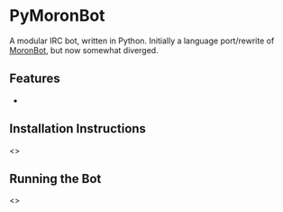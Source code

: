 PyMoronBot
==========

A modular IRC bot, written in Python.
Initially a language port/rewrite of [MoronBot](https://github.com/MatthewCox/MoronBot/), but now somewhat diverged.

Features
--------
*

Installation Instructions
-------------------------
<>

Running the Bot
---------------
<>
